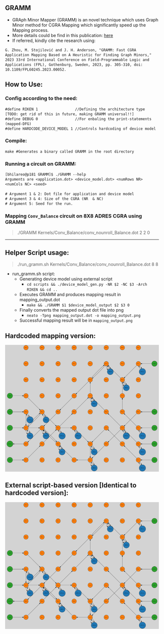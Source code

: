 ## GRAMM

- GRAph Minor Mapper (GRAMM) is an novel technique which uses Graph Minor method for CGRA Mapping which significantly speed up the Mapping process. 
- More details could be find in this publication: [here](https://ieeexplore.ieee.org/document/10296406)
- If referred, kindly cite the research using:
``` 
G. Zhou, M. Stojilović and J. H. Anderson, "GRAMM: Fast CGRA Application Mapping Based on A Heuristic for Finding Graph Minors," 2023 33rd International Conference on Field-Programmable Logic and Applications (FPL), Gothenburg, Sweden, 2023, pp. 305-310, doi: 10.1109/FPL60245.2023.00052.
```

## How to Use:

### Config according to the need:

```
#define RIKEN 1                 //Defining the architecture type [TODO: get rid of this in future, making GRAMM universal!!]
#define DEBUG 0                 //For enbaling the print-statements (mapped-DFG)
#define HARDCODE_DEVICE_MODEL 1 //Controls hardcoding of device model
```
### Compile:

```
make #Generates a binary called GRAMM in the root directory
```

### Running a circuit on GRAMM:
```
[bhilareo@p181 GRAMM]$ ./GRAMM --help
Arguments are <application.dot> <device_model.dot> <numRows NR> <numCols NC> <seed>

# Argument 1 & 2: Dot file for application and device model
# Argument 3 & 4: Size of the CGRA (NR  & NC)
# Argument 5: Seed for the run.
```

### Mapping `Conv_Balance` circuit on 8X8 ADRES CGRA using GRAMM
> ./GRAMM Kernels/Conv_Balance/conv_nounroll_Balance.dot 2 2 0

---

## Helper Script usage:

> ./run_gramm.sh Kernels/Conv_Balance/conv_nounroll_Balance.dot 8 8   

- run_gramm.sh script:
    - Generating device model using external script
        - `cd scripts && ./device_model_gen.py -NR $2 -NC $3 -Arch RIKEN && cd ..`
    - Executes GRAMM and produces mapping result in mapping_output.dot
        - `make && ./GRAMM $1 $device_model_output $2 $3 0`
    - Finally converts the mapped output dot file into png
        - `neato -Tpng mapping_output.dot -o mapping_output.png`
    - Successful mapping result will be in `mapping_output.png`

## Hardcoded mapping version:


<img src="assets/images/mapping_output_hardcoded.png" alt="mapping_output_hardcoded" width="600"/>

## External script-based version [Identical to hardcoded version]:

<img src="assets/images/mapping_output_dot_input.png" alt="mapping_output_dot_input" width="600"/>
